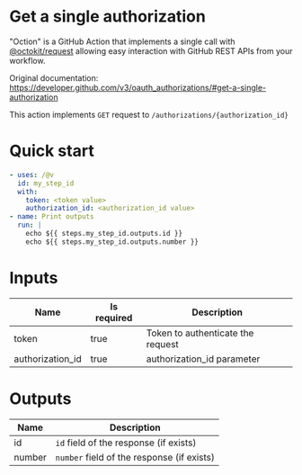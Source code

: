 # Get a single authorization

"Oction" is a GitHub Action that implements a single call with 
[@octokit/request](https://www.npmjs.com/package/@octokit/request)
allowing easy interaction with GitHub REST APIs from your workflow.

Original documentation: https://developer.github.com/v3/oauth_authorizations/#get-a-single-authorization

This action implements `GET` request to `/authorizations/{authorization_id}`


# Quick start

```yaml
- uses: /@v
  id: my_step_id
  with:
    token: <token value>
    authorization_id: <authorization_id value>
- name: Print outputs
  run: |
    echo ${{ steps.my_step_id.outputs.id }}
    echo ${{ steps.my_step_id.outputs.number }}
```


# Inputs

| Name | Is required | Description |
|---|---|---|
|token|true|Token to authenticate the request
|authorization_id|true|authorization_id parameter

# Outputs

| Name | Description |
|---|---|
|id|`id` field of the response (if exists)|
|number|`number` field of the response (if exists)|

